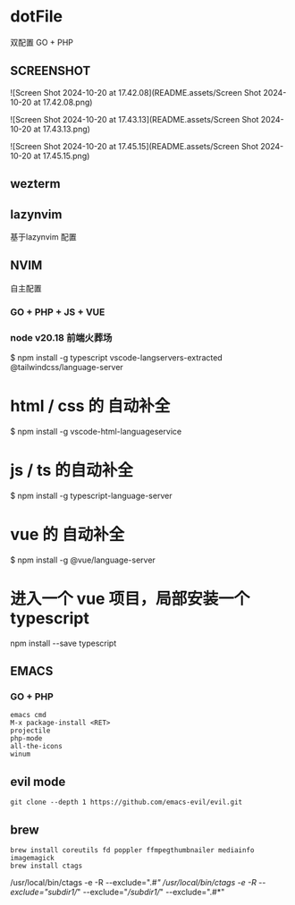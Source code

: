# dotFile

双配置 GO + PHP

## SCREENSHOT

![Screen Shot 2024-10-20 at 17.42.08](README.assets/Screen Shot 2024-10-20 at 17.42.08.png)



![Screen Shot 2024-10-20 at 17.43.13](README.assets/Screen Shot 2024-10-20 at 17.43.13.png)



![Screen Shot 2024-10-20 at 17.45.15](README.assets/Screen Shot 2024-10-20 at 17.45.15.png)



## wezterm

## lazynvim

基于lazynvim 配置

## NVIM

自主配置

### GO + PHP + JS + VUE

### node v20.18 前端火葬场

$ npm install -g typescript vscode-langservers-extracted @tailwindcss/language-server

# html / css 的 自动补全
$ npm install -g vscode-html-languageservice

# js / ts 的自动补全
$ npm install -g typescript-language-server

# vue 的 自动补全
$ npm install -g @vue/language-server

# 进入一个 vue 项目，局部安装一个 typescript
npm install --save typescript


## EMACS

### GO + PHP

 ```
emacs cmd
M-x package-install <RET>
projectile
php-mode
all-the-icons
winum
 ```

## evil mode

```
git clone --depth 1 https://github.com/emacs-evil/evil.git
```

## brew

```
brew install coreutils fd poppler ffmpegthumbnailer mediainfo imagemagick
brew install ctags
```



/usr/local/bin/ctags -e -R  --exclude=".#*"
/usr/local/bin/ctags -e -R --exclude="subdir1/*" --exclude="*/subdir1/*" --exclude=".#*"